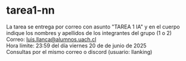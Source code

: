# tarea1-nn
La tarea se entrega por correo con asunto "TAREA 1 IA" y en el cuerpo indique los nombres y apellidos de los integrantes del grupo (1 o 2)  
Correo: luis.llanca@alumnos.uach.cl  
Hora límite: 23:59 del día viernes 20 de de junio de 2025  
Consultas por el mismo correo o discord (usuario: llanking)